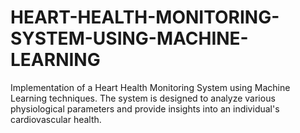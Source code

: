 # HEART-HEALTH-MONITORING-SYSTEM-USING-MACHINE-LEARNING
Implementation of a Heart Health Monitoring System using Machine Learning techniques. The system is designed to analyze various physiological parameters and provide insights into an individual's cardiovascular health.
